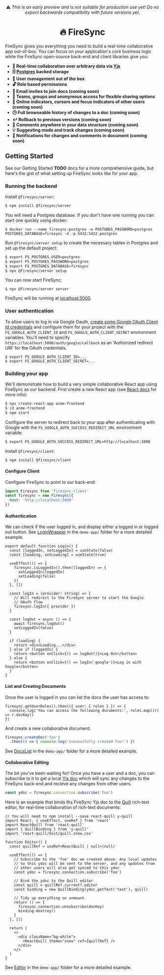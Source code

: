 <p align="center">
⚠️ <em>This is an early preview and is not suitable for production use yet! Do no expect backwards compatibility with future versions yet.</em>
</p>

<h1 align="center">🔥 FireSync</h1>

FireSync gives you everything you need to build a real-time collaborative app out-of-box. You can focus on your application's core business logic while the FireSync open-source back-end and client libraries give you:

* **🚀 Real-time collaboration over arbitrary data via [Yjs](https://github.com/yjs/yjs)**
* **🗄️ [Postgres](https://www.postgresql.org/) backed storage**
* **🧑 User management out of the box**
* **🔓 Role based permissions**
* **📧 Email invites to join docs (coming soon)**
* **👥 Teams, groups and anonymous access for flexible sharing options**
* **👀 Online indicators, cursors and focus indicators of other users (coming soon)**
* **🕒 Full browseable history of changes to a doc (coming soon)**
* **↩️ Rollback to previous versions (coming soon)**
* **💬 Comments anywhere in your data structure (coming soon)**
* **💡 Suggesting mode and track changes (coming soon)**
* **🔔 Notifications for changes and comments in document (coming soon)**

## Getting Started

See our Getting Started **TODO** docs for a more comprehensive guide, but here's the gist of what setting up FireSync looks like for your app.

### Running the backend

Install `@firesync/server`:

```bash
$ npm install @firesync/server
```

You will need a Postgres database. If you don't have one running you can start one quickly using docker:

```
$ docker run --name firesync-postgres -e POSTGRES_PASSWORD=postgres POSTGRES_DATABASE=firesync -d -p 5432:5432 postgres
```

Run `@firesync/server setup` to create the necessary tables in Postgres and set up the default project:

```bash
$ export FS_POSTGRES_USER=postgres
$ export FS_POSTGRES_PASSWORD=postgres
$ export FS_POSTGRES_DATABASE=firesync
$ npx @firesync/server setup
```

You can now start FireSync:

```
$ npx @firesync/server server
```

FireSync will be running at [localhost:5000](http://localhost:5000).

### User authentication

To allow users to log in via Google Oauth, [create some Google OAuth Client Id credentials](https://developers.google.com/workspace/guides/create-credentials#oauth-client-id) and configure them for your project with the `FS_GOOGLE_AUTH_CLIENT_ID` and `FS_GOOGLE_AUTH_CLIENT_SECRET` environment variables. You'll need to specify `https://localhost:5000/auth/google/callback` as an 'Authorized redirect URI' for the OAuth credentials.

```
$ export FS_GOOGLE_AUTH_CLIENT_ID=...
$ export FS_GOOGLE_AUTH_CLIENT_SECRET=...
```

### Building your app

We'll demonstrate how to build a very simple collaborative React app using FireSync as our backend. First create a new React app (see [React docs](https://reactjs.org/docs/create-a-new-react-app.html) for more info):

```bash
$ npx create-react-app acme-frontend
$ cd acme-frontend
$ npm start
```

Configure the server to redirect back to your app after authenticating with Google with the `FS_GOOGLE_AUTH_SUCCESS_REDIRECT_URL` environment variable:

```sh
$ export FS_GOOGLE_AUTH_SUCCESS_REDIRECT_URL=http://localhost:3000
```

Install `@firesync/client`:

```bash
$ npm install @firesync/client
```

#### Configure Client

Configure FireSync to point to our back-end:

```ts
import Firesync from 'firesync-client'
const firesync = new Firesync({
  host: 'http://localhost:5000'
})
```

#### Authentication

We can check if the user logged in, and display either a logged in or logged out button. See [LoginWrapper](https://github.com/firesync-org/firesync/blob/main/demo-app/src/LoginWrapper.tsx) in the `demo-app/` folder for a more detailed example.

```tsx
export default function Login() {
  const [loggedIn, setLoggedIn] = useState(false)
  const [loading, setLoading] = useState(true)

  useEffect(() => {
    firesync.isLoggedIn().then((loggedIn) => {
      setLoggedIn(loggedIn)
      setLoading(false)
    })
  }, [])

  const logIn = (provider: string) => {
    // Will redirect to the FireSync server to start the Google
    // OAuth flow
    firesync.logIn({ provider })
  }

  const logOut = async () => {
    await firesync.logOut()
    setLoggedIn(false)
  }

  if (loading) {
    return <div>Loading...</div>
  } else if (loggedIn) {
    return <button onClick={() => logOut()}>Log Out</button>
  } else {
    return <button onClick={() => logIn('google')}>Log in with Google</button>
  }
}

```

#### List and Creating Documents

Once the user is logged in you can list the docs the user has access to:

```tsx
firesync.getUserRoles().then(({ user: { roles } }) => {
  console.log('You can access the following documents:', roles.map((r) => r.docKey))
})
```

And create a new collaborative document:

```ts
firesync.createDoc('foo')
  .then(() => { console.log('successfully created foo!') })
```

See [DocsList](https://github.com/firesync-org/firesync/blob/main/demo-app/src/DocsList.tsx) in the `demo-app/` folder for a more detailed example.

#### Collaborative Editing

The bit you've been waiting for! Once you have a user and a doc, you can subscribe to it to get a local [Yjs doc](https://github.com/yjs/yjs) which will sync any changes to the FireSync back-end and recieve any changes from other users.

```ts
const ydoc = firesync.connection.subscribe('foo')
```

Here is an example that binds ths FireSync Yjs doc to the [Quill](https://github.com/quilljs/quill) rich-text editor, for real-time collaboration of rich-text documents:

```tsx
// You will need to npm install --save react-quill y-quill
import React, { useEffect, useRef } from 'react'
import ReactQuill from 'react-quill'
import { QuillBinding } from 'y-quill'
import 'react-quill/dist/quill.snow.css'

function Editor() {
  const quillRef = useRef<ReactQuill | null>(null)

  useEffect(() => {
    // Subscribe to the 'foo' doc we created above. Any local updates
    // to this ydoc will be sent to the server, and any updates from 
    // other users will also get synced to this ydoc
    const ydoc = firesync.connection.subscribe('foo')

    // Bind the ydoc to the Quill editor
    const quill = quillRef.current?.editor
    const binding = new QuillBinding(ydoc.getText('text'), quill)

    // Tidy up everything on unmount
    return () => {
      firesync.connection.unsubscribe(docKey)
      binding.destroy()
    }
  }, [])

  return (
    <>
      <div className="bg-white">
        <ReactQuill theme="snow" ref={quillRef} />
      </div>
    </>
  )
}
```

See [Editor](https://github.com/firesync-org/firesync/blob/main/demo-app/src/Editor.tsx) in the `demo-app/` folder for a more detailed example.
